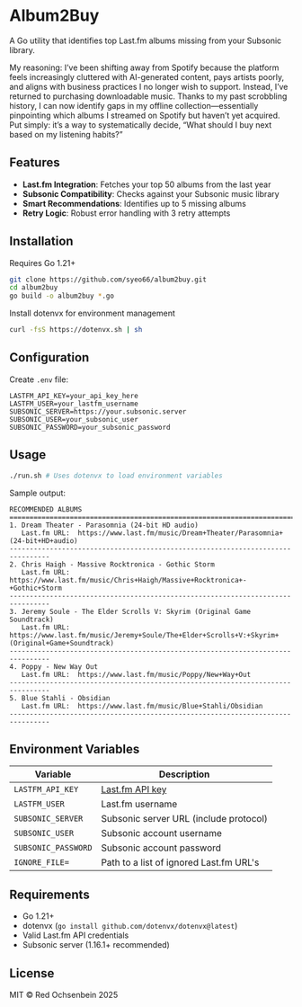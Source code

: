 # Album2Buy 

A Go utility that identifies top Last.fm albums missing from your Subsonic library.

My reasoning: I’ve been shifting away from Spotify because the platform feels increasingly cluttered with AI-generated content, pays artists poorly, and aligns with business practices I no longer wish to support. Instead, I’ve returned to purchasing downloadable music. Thanks to my past scrobbling history, I can now identify gaps in my offline collection—essentially pinpointing which albums I streamed on Spotify but haven’t yet acquired. Put simply: it’s a way to systematically decide, “What should I buy next based on my listening habits?”

## Features
- **Last.fm Integration**: Fetches your top 50 albums from the last year
- **Subsonic Compatibility**: Checks against your Subsonic music library
- **Smart Recommendations**: Identifies up to 5 missing albums
- **Retry Logic**: Robust error handling with 3 retry attempts

## Installation

Requires Go 1.21+

```bash
git clone https://github.com/syeo66/album2buy.git
cd album2buy
go build -o album2buy *.go
```

Install dotenvx for environment management

```bash
curl -fsS https://dotenvx.sh | sh
```

## Configuration
Create `.env` file:

```env
LASTFM_API_KEY=your_api_key_here
LASTFM_USER=your_lastfm_username
SUBSONIC_SERVER=https://your.subsonic.server
SUBSONIC_USER=your_subsonic_user
SUBSONIC_PASSWORD=your_subsonic_password
```

## Usage

```bash
./run.sh # Uses dotenvx to load environment variables
```

Sample output:
```
RECOMMENDED ALBUMS
================================================================================
1. Dream Theater - Parasomnia (24-bit HD audio)
   Last.fm URL:  https://www.last.fm/music/Dream+Theater/Parasomnia+(24-bit+HD+audio)
--------------------------------------------------------------------------------
2. Chris Haigh - Massive Rocktronica - Gothic Storm
   Last.fm URL:  https://www.last.fm/music/Chris+Haigh/Massive+Rocktronica+-+Gothic+Storm
--------------------------------------------------------------------------------
3. Jeremy Soule - The Elder Scrolls V: Skyrim (Original Game Soundtrack)
   Last.fm URL:  https://www.last.fm/music/Jeremy+Soule/The+Elder+Scrolls+V:+Skyrim+(Original+Game+Soundtrack)
--------------------------------------------------------------------------------
4. Poppy - New Way Out
   Last.fm URL:  https://www.last.fm/music/Poppy/New+Way+Out
--------------------------------------------------------------------------------
5. Blue Stahli - Obsidian
   Last.fm URL:  https://www.last.fm/music/Blue+Stahli/Obsidian
--------------------------------------------------------------------------------
```

## Environment Variables
| Variable | Description |
|----------|-------------|
| `LASTFM_API_KEY` | [Last.fm API key](https://www.last.fm/api/account/create) |
| `LASTFM_USER` | Last.fm username |
| `SUBSONIC_SERVER` | Subsonic server URL (include protocol) |
| `SUBSONIC_USER` | Subsonic account username |
| `SUBSONIC_PASSWORD` | Subsonic account password |
| `IGNORE_FILE=` | Path to a list of ignored Last.fm URL's |

## Requirements
- Go 1.21+
- dotenvx (`go install github.com/dotenvx/dotenvx@latest`)
- Valid Last.fm API credentials
- Subsonic server (1.16.1+ recommended)

## License
MIT © Red Ochsenbein 2025


